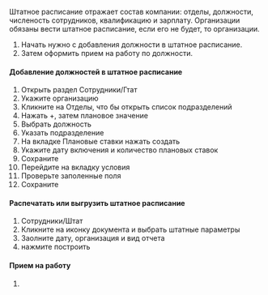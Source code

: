 Штатное расписание отражает состав компании: отделы, должности, численость сотрудников, квалификацию и зарплату. 
Организации обязаны вести штатное расписание, если его не будет, то организации. 

1. Начать нужно с добавления должности в штатное расписание. 
2. Затем оформить прием на работу по должности.


#### Добавление должностей в штатное расписание 
1. Открыть раздел Сотрудники/Гтат
2. Укажите организацию
3. Кликните на Отделы, что бы открыть список подразделений
4. Нажать +, затем плановое значение
5. Выбрать должность 
6. Указать подразделение
7. На вкладке Плановые ставки нажать создать
8. Укажите дату включения и количество плановых ставок
9. Сохраните
10. Перейдите на вкладку условия
11. Проверьте заполенные поля
12. Сохраните


#### Распечатать или выгрузить штатное расписание

1. Сотрудники/Штат
2. Кликните на иконку документа и выбрать штатные параметры
3. Заолните дату, организация и вид отчета
4. нажмите построить


#### Прием на работу
1. 